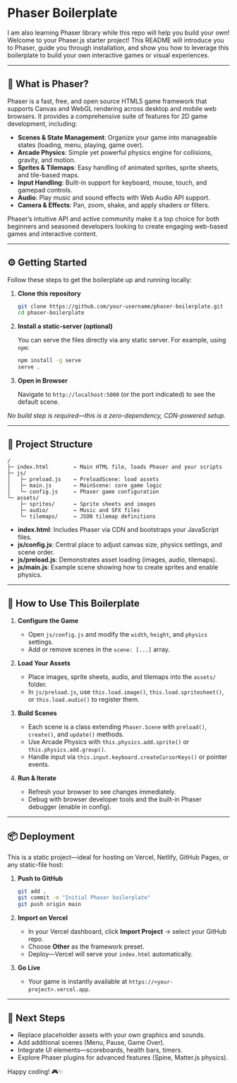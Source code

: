 # Phaser Boilerplate
I am also learning Phaser library while this repo will help you build your own!
Welcome to your Phaser.js starter project! This README will introduce you to Phaser, guide you through installation, and show you how to leverage this boilerplate to build your own interactive games or visual experiences.

---

## 🚀 What is Phaser?

Phaser is a fast, free, and open source HTML5 game framework that supports Canvas and WebGL rendering across desktop and mobile web browsers. It provides a comprehensive suite of features for 2D game development, including:

- **Scenes & State Management**: Organize your game into manageable states (loading, menu, playing, game over).
- **Arcade Physics**: Simple yet powerful physics engine for collisions, gravity, and motion.
- **Sprites & Tilemaps**: Easy handling of animated sprites, sprite sheets, and tile-based maps.
- **Input Handling**: Built-in support for keyboard, mouse, touch, and gamepad controls.
- **Audio**: Play music and sound effects with Web Audio API support.
- **Camera & Effects**: Pan, zoom, shake, and apply shaders or filters.

Phaser’s intuitive API and active community make it a top choice for both beginners and seasoned developers looking to create engaging web-based games and interactive content.

---

## ⚙️ Getting Started

Follow these steps to get the boilerplate up and running locally:

1. **Clone this repository**

   ```bash
   git clone https://github.com/your-username/phaser-boilerplate.git
   cd phaser-boilerplate
   ```

2. **Install a static-server (optional)**

   You can serve the files directly via any static server. For example, using `npm`:

   ```bash
   npm install -g serve
   serve .
   ```

3. **Open in Browser**

   Navigate to `http://localhost:5000` (or the port indicated) to see the default scene.

*No build step is required—this is a zero-dependency, CDN-powered setup.*

---

## 📁 Project Structure

```
/ 
├─ index.html        ← Main HTML file, loads Phaser and your scripts
├─ js/
│   ├─ preload.js    ← PreloadScene: load assets
│   ├─ main.js       ← MainScene: core game logic
│   └─ config.js     ← Phaser game configuration
└─ assets/
    ├─ sprites/      ← Sprite sheets and images
    ├─ audio/        ← Music and SFX files
    └─ tilemaps/     ← JSON tilemap definitions
```

- **index.html**: Includes Phaser via CDN and bootstraps your JavaScript files.
- **js/config.js**: Central place to adjust canvas size, physics settings, and scene order.
- **js/preload.js**: Demonstrates asset loading (images, audio, tilemaps).
- **js/main.js**: Example scene showing how to create sprites and enable physics.

---

## 📝 How to Use This Boilerplate

1. **Configure the Game**
   - Open `js/config.js` and modify the `width`, `height`, and `physics` settings.
   - Add or remove scenes in the `scene: [...]` array.

2. **Load Your Assets**
   - Place images, sprite sheets, audio, and tilemaps into the `assets/` folder.
   - In `js/preload.js`, use `this.load.image()`, `this.load.spritesheet()`, or `this.load.audio()` to register them.

3. **Build Scenes**
   - Each scene is a class extending `Phaser.Scene` with `preload()`, `create()`, and `update()` methods.
   - Use Arcade Physics with `this.physics.add.sprite()` or `this.physics.add.group()`.
   - Handle input via `this.input.keyboard.createCursorKeys()` or pointer events.

4. **Run & Iterate**
   - Refresh your browser to see changes immediately.
   - Debug with browser developer tools and the built-in Phaser debugger (enable in config).

---

## 📦 Deployment

This is a static project—ideal for hosting on Vercel, Netlify, GitHub Pages, or any static-file host:

1. **Push to GitHub**
   ```bash
   git add .
   git commit -m "Initial Phaser boilerplate"
   git push origin main
   ```

2. **Import on Vercel**
   - In your Vercel dashboard, click **Import Project** → select your GitHub repo.
   - Choose **Other** as the framework preset.
   - Deploy—Vercel will serve your `index.html` automatically.

3. **Go Live**
   - Your game is instantly available at `https://<your-project>.vercel.app`.

---

## 🎯 Next Steps

- Replace placeholder assets with your own graphics and sounds.
- Add additional scenes (Menu, Pause, Game Over).
- Integrate UI elements—scoreboards, health bars, timers.
- Explore Phaser plugins for advanced features (Spine, Matter.js physics).

Happy coding! 🎮✨
